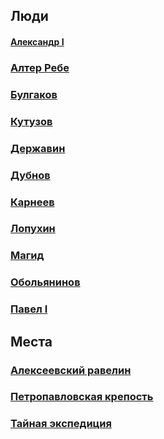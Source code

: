 ## Люди ##

<a name="alexander1"></a>
#### [Александр I](https://ru.wikipedia.org/wiki/Александр_I) ####

<a name="alter-rebbe"></a>
### [Алтер Ребе](https://ru.wikipedia.org/wiki/Алтер_Ребе) ###

<a name="bulgakov"></a>
### [Булгаков](https://ru.wikipedia.org/wiki/Булгаков,_Яков_Иванович) ###

<a name="kutuzov"></a>
### [Кутузов](https://ru.wikipedia.org/wiki/Кутузов,_Михаил_Илларионович) ###

<a name="derzhavin"></a>
### [Державин](https://ru.wikipedia.org/wiki/Державин,_Гавриил_Романович) ###

<a name="dubnov"></a>
### [Дубнов](https://ru.wikipedia.org/wiki/Дубнов,_Семён_Маркович) ###

<a name="karneev"></a>
### [Карнеев](https://ru.wikipedia.org/wiki/Карнеев,_Егор_Васильевич) ###

<a name="lopuchin"></a>
### [Лопухин](https://ru.wikipedia.org/wiki/Лопухин,_Пётр_Васильевич) ###

<a name="maggid"></a>
### [Магид](https://ru.wikipedia.org/wiki/Дов-Бер_из_Межерича) ###

<a name="obolyaninov"></a>
### [Обольянинов](https://ru.wikipedia.org/wiki/Обольянинов,_Пётр_Хрисанфович) ###

<a name="pavel1"></a>
### [Павел I](https://ru.wikipedia.org/wiki/Павел_I) ###



## Места ##

<a name="ravelin"></a>
### [Алексеевский равелин](https://ru.wikipedia.org/wiki/Алексеевский_равелин) ###

<a name="petropavlovskaya"></a>
### [Петропавловская крепость](https://ru.wikipedia.org/wiki/Петропавловская_крепость) ###

<a name="secret-expedition"></a>
### [Тайная экспедиция](https://ru.wikipedia.org/wiki/Тайная_канцелярия) ###
